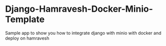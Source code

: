 # Django-Hamravesh-Docker-Minio-Template
 Sample app to show you how to integrate django with minio with docker and deploy on hamravesh

